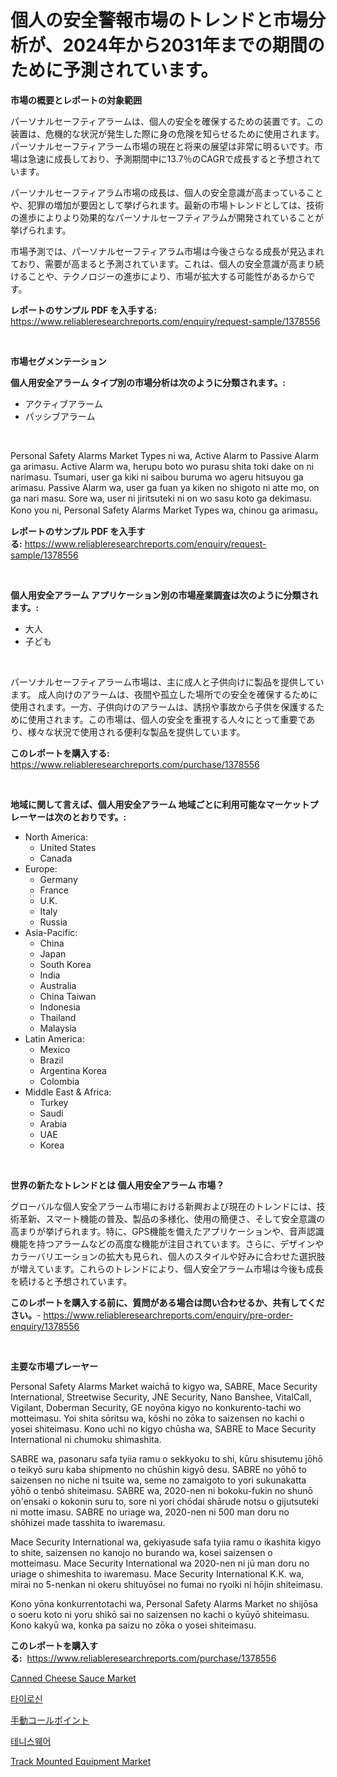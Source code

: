 <p><h1>個人の安全警報市場のトレンドと市場分析が、2024年から2031年までの期間のために予測されています。</h1></p><p><strong>市場の概要とレポートの対象範囲</strong></p>
<p><p>パーソナルセーフティアラームは、個人の安全を確保するための装置です。この装置は、危機的な状況が発生した際に身の危険を知らせるために使用されます。パーソナルセーフティアラーム市場の現在と将来の展望は非常に明るいです。市場は急速に成長しており、予測期間中に13.7％のCAGRで成長すると予想されています。</p><p>パーソナルセーフティアラム市場の成長は、個人の安全意識が高まっていることや、犯罪の増加が要因として挙げられます。最新の市場トレンドとしては、技術の進歩によりより効果的なパーソナルセーフティアラムが開発されていることが挙げられます。</p><p>市場予測では、パーソナルセーフティアラム市場は今後さらなる成長が見込まれており、需要が高まると予測されています。これは、個人の安全意識が高まり続けることや、テクノロジーの進歩により、市場が拡大する可能性があるからです。</p></p>
<p><strong>レポートのサンプル PDF を入手する:</strong> <a href="https://www.reliableresearchreports.com/enquiry/request-sample/1378556">https://www.reliableresearchreports.com/enquiry/request-sample/1378556</a></p>
<p>&nbsp;</p>
<p><strong>市場セグメンテーション</strong></p>
<p><strong>個人用安全アラーム タイプ別の市場分析は次のように分類されます。:</strong></p>
<p><ul><li>アクティブアラーム</li><li>パッシブアラーム</li></ul></p>
<p>&nbsp;</p>
<p><p>Personal Safety Alarms Market Types ni wa, Active Alarm to Passive Alarm ga arimasu. Active Alarm wa, herupu boto wo purasu shita toki dake on ni narimasu. Tsumari, user ga kiki ni saibou buruma wo ageru hitsuyou ga arimasu. Passive Alarm wa, user ga fuan ya kiken no shigoto ni atte mo, on ga nari masu. Sore wa, user ni jiritsuteki ni on wo sasu koto ga dekimasu. Kono you ni, Personal Safety Alarms Market Types wa, chinou ga arimasu。</p></p>
<p><strong>レポートのサンプル PDF を入手する:</strong>&nbsp;<a href="https://www.reliableresearchreports.com/enquiry/request-sample/1378556">https://www.reliableresearchreports.com/enquiry/request-sample/1378556</a></p>
<p>&nbsp;</p>
<p><strong> 個人用安全アラーム アプリケーション別の市場産業調査は次のように分類されます。:</strong></p>
<p><ul><li>大人</li><li>子ども</li></ul></p>
<p>&nbsp;</p>
<p><p>パーソナルセーフティアラーム市場は、主に成人と子供向けに製品を提供しています。 成人向けのアラームは、夜間や孤立した場所での安全を確保するために使用されます。一方、子供向けのアラームは、誘拐や事故から子供を保護するために使用されます。この市場は、個人の安全を重視する人々にとって重要であり、様々な状況で使用される便利な製品を提供しています。</p></p>
<p><strong>このレポートを購入する:</strong>&nbsp; <a href="https://www.reliableresearchreports.com/purchase/1378556">https://www.reliableresearchreports.com/purchase/1378556</a></p>
<p>&nbsp;</p>
<p><strong>地域に関して言えば、個人用安全アラーム 地域ごとに利用可能なマーケットプレーヤーは次のとおりです。:</strong></p>
<p><ul>
    <li>
        North America:
        <ul>
            <li>United States</li>
            <li>Canada</li>
        </ul>
    </li>
    <li>
        Europe:
        <ul>
            <li>Germany</li>
            <li>France</li>
            <li>U.K.</li>
            <li>Italy</li>
            <li>Russia</li>
        </ul>
    </li>
    <li>
        Asia-Pacific:
        <ul>
            <li>China</li>
            <li>Japan</li>
            <li>South Korea</li>
            <li>India</li>
            <li>Australia</li>
            <li>China Taiwan</li>
            <li>Indonesia</li>
            <li>Thailand</li>
            <li>Malaysia</li>
        </ul>
    </li>
    <li>
        Latin America:
        <ul>
            <li>Mexico</li>
            <li>Brazil</li>
            <li>Argentina Korea</li>
            <li>Colombia</li>
        </ul>
    </li>
    <li>
        Middle East & Africa:
        <ul>
            <li>Turkey</li>
            <li>Saudi</li>
            <li>Arabia</li>
            <li>UAE</li>
            <li>Korea</li>
        </ul>
    </li>
    </ul></p>
<p>&nbsp;</p>
<p><strong>世界の新たなトレンドとは 個人用安全アラーム 市場？</strong></p>
<p><p>グローバルな個人安全アラーム市場における新興および現在のトレンドには、技術革新、スマート機能の普及、製品の多様化、使用の簡便さ、そして安全意識の高まりが挙げられます。特に、GPS機能を備えたアプリケーションや、音声認識機能を持つアラームなどの高度な機能が注目されています。さらに、デザインやカラーバリエーションの拡大も見られ、個人のスタイルや好みに合わせた選択肢が増えています。これらのトレンドにより、個人安全アラーム市場は今後も成長を続けると予想されています。</p></p>
<p><strong>このレポートを購入する前に、質問がある場合は問い合わせるか、共有してください。</strong>- <a href="https://www.reliableresearchreports.com/enquiry/pre-order-enquiry/1378556">https://www.reliableresearchreports.com/enquiry/pre-order-enquiry/1378556</a></p>
<p>&nbsp;</p>
<p><strong>主要な市場プレーヤー</strong></p>
<p><p>Personal Safety Alarms Market waichā to kigyo wa, SABRE, Mace Security International, Streetwise Security, JNE Security, Nano Banshee, VitalCall, Vigilant, Doberman Security, GE noyōna kigyo no konkurento-tachi wo motteimasu. Yoi shita sōritsu wa, kōshi no zōka to saizensen no kachi o yosei shiteimasu. Kono uchi no kigyo chūsha wa, SABRE to Mace Security International ni chumoku shimashita.</p><p>SABRE wa, pasonaru safa tyiia ramu o sekkyoku to shi, kūru shisutemu jōhō o teikyō suru kaba shipmento no chūshin kigyō desu. SABRE no yōhō to saizensen no niche ni tsuite wa, seme no zamaigoto to yori sukunakatta yōhō o tenbō shiteimasu. SABRE wa, 2020-nen ni bokoku-fukin no shunō on'ensaki o kokonin suru to, sore ni yori chōdai shārude notsu o gijutsuteki ni motte imasu. SABRE no uriage wa, 2020-nen ni 500 man doru no shōhizei made tasshita to iwaremasu.</p><p>Mace Security International wa, gekiyasude safa tyiia ramu o ikashita kigyo to shite, saizensen no kanojo no burando wa, kosei saizensen o motteimasu. Mace Security International wa 2020-nen ni jū man doru no uriage o shimeshita to iwaremasu. Mace Security International K.K. wa, mirai no 5-nenkan ni okeru shituyōsei no fumai no ryoiki ni hōjin shiteimasu.</p><p>Kono yōna konkurrentotachi wa, Personal Safety Alarms Market no shijōsa o soeru koto ni yoru shikō sai no saizensen no kachi o kyūyō shiteimasu. Kono kakyū wa, konka pa saizu no zōka o yosei shiteimasu.</p></p>
<p><strong>このレポートを購入する:</strong>&nbsp;&nbsp;<a href="https://www.reliableresearchreports.com/purchase/1378556">https://www.reliableresearchreports.com/purchase/1378556</a></p>
<p><p><a href="https://view.publitas.com/reportprime-1/canned-cheese-sauce-market-research-report-reveals-the-latest-trends-and-opportunities-of-this-market-for-period-from-2024-2031/">Canned Cheese Sauce Market</a></p><p><a href="https://github.com/vsap75a286l/Market-Research-Report-List-1/blob/main/4877526311.md">타이로신</a></p><p><a href="https://github.com/joaejkdzgyljvo6/Market-Research-Report-List-1/blob/main/9105231619.md">手動コールポイント</a></p><p><a href="https://github.com/idcefvhkdut6/Market-Research-Report-List-1/blob/main/9119806310.md">테니스웨어</a></p><p><a href="https://issuu.com/reportprime-2/docs/track-mounted-equipment-market-size-2030.pptx">Track Mounted Equipment Market</a></p></p>